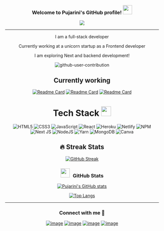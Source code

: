 <h3 align="center">
  Welcome to Pujarini's GitHub profile!
  <img src="https://media.giphy.com/media/hvRJCLFzcasrR4ia7z/giphy.gif" width="30">
</h3>





<p align="center">
  <a href="https://github.com/Pujarini/Pujarini"><img src="https://readme-typing-svg.herokuapp.com?color=%0E85C9&center=true&vCenter=true&lines=Hi+%2C+welcome+to+my+Github+profile;I+am+Pujarini;Web+Developer;Twitter+Space+Host;Technical+Blogger%3C3"></a>
</p>



---

<div align="center">
<p>I am a full-stack developer</p>
<p>Currently working at a unicorn startup as a Frontend developer</p>
<p>I am exploring Next and backend development! </p>

</div>




<div align="center">

  ![github-user-contribution](https://user-images.githubusercontent.com/34391629/188001276-e28ab9d6-0401-4433-a74b-42e33580edbc.svg#gh-dark-mode-only)
  
##  Currently working
  [![Readme Card](https://github-readme-stats.vercel.app/api/pin/?username=pujarini&repo=chatGPT-messenger&show_owner=true&theme=github_dark)](https://github.com/Pujarini/chatGPT-messenger)
  [![Readme Card](https://github-readme-stats.vercel.app/api/pin/?username=pujarini&repo=interviewShareApp&show_owner=true&theme=github_dark)](https://github.com/Pujarini/interviewShareApp)
  [![Readme Card](https://github-readme-stats.vercel.app/api/pin/?username=pujarini&repo=JS-prep-101&show_owner=true&theme=github_dark)](https://github.com/Pujarini/JS-prep-101)
 
 


# Tech Stack <img src = "https://media2.giphy.com/media/QssGEmpkyEOhBCb7e1/giphy.gif?cid=ecf05e47a0n3gi1bfqntqmob8g9aid1oyj2wr3ds3mg700bl&rid=giphy.gif" width = 32px> 
![HTML5](https://img.shields.io/badge/html5-%23E34F26.svg?style=for-the-badge&logo=html5&logoColor=white) ![CSS3](https://img.shields.io/badge/css3-%231572B6.svg?style=for-the-badge&logo=css3&logoColor=white) ![JavaScript](https://img.shields.io/badge/javascript-%23323330.svg?style=for-the-badge&logo=javascript&logoColor=%23F7DF1E) ![React](https://img.shields.io/badge/react-%232C8EBB.svg?style=for-the-badge&logo=React&logoColor=white)  ![Heroku](https://img.shields.io/badge/heroku-%23430098.svg?style=for-the-badge&logo=heroku&logoColor=white) ![Netlify](https://img.shields.io/badge/netlify-%23000000.svg?style=for-the-badge&logo=netlify&logoColor=#00C7B7)   ![NPM](https://img.shields.io/badge/NPM-%23000000.svg?style=for-the-badge&logo=npm&logoColor=white) ![Next JS](https://img.shields.io/badge/Next-black?style=for-the-badge&logo=next.js&logoColor=white) ![NodeJS](https://img.shields.io/badge/node.js-6DA55F?style=for-the-badge&logo=node.js&logoColor=white) ![Yarn](https://img.shields.io/badge/yarn-%232C8EBB.svg?style=for-the-badge&logo=yarn&logoColor=white) ![MongoDB](https://img.shields.io/badge/MongoDB-%234ea94b.svg?style=for-the-badge&logo=mongodb&logoColor=white)   ![Canva](https://img.shields.io/badge/Canva-%2300C4CC.svg?style=for-the-badge&logo=Canva&logoColor=white)


## 🔥 Streak Stats
[![GitHub Streak](https://github-readme-streak-stats.herokuapp.com?user=Pujarini&theme=shades-of-purple)](https://git.io/streak-stats)


<h3 align="center" > <img src="https://media.giphy.com/media/iY8CRBdQXODJSCERIr/giphy.gif" width="30" height="30" style="margin-right: 10px;">GitHub Stats  </h3>

[![Pujarini's GitHub stats](https://github-readme-stats.vercel.app/api?username=Pujarini&show_icons=true&theme=tokyonight)](https://github.com/pujarini/github-readme-stats)

[![Top Langs](https://github-readme-stats.vercel.app/api/top-langs/?username=pujarini&hide=php&theme=tokyonight&langs_count=8&layout=compact)](https://github.com/anuraghazra/github-readme-stats)

---

<h3 align="center">Connect with me 🤝 </h3>
<div align="center">

[![image](https://img.shields.io/badge/LinkedIn-0077B5?style=for-the-badge&logo=linkedin&logoColor=white)](https://www.linkedin.com/in/pujarini-jena/)
[![image](https://img.shields.io/badge/Instagram-E4405F?style=for-the-badge&logo=instagram&logoColor=white)](https://www.instagram.com/pujarini_codeit/)
[![image](https://img.shields.io/badge/Twitter-1DA1F2?style=for-the-badge&logo=twitter&logoColor=white)](https://twitter.com/pujarini_codeit)
[![image](https://img.shields.io/badge/Gmail-D14836?style=for-the-badge&logo=gmail&logoColor=white)](mailto:pujarini97@gmail.com)
  
</div>



<!-- [![Readme Card](https://github-readme-stats.vercel.app/api/pin/?username=Pujarini&repo=github-readme-stats)](https://github.com/Pujarini/github-readme-stats) -->
</div>







